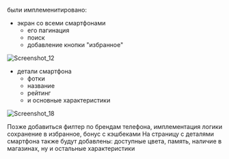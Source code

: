 были имплеменитировано:
  - экран со всеми смартфонами
    - его пагинация
    - поиск
    - добавление кнопки "избранное"
   
  ![Screenshot_12](https://github.com/Ayauchik/mechta/assets/113770556/3d53c3e5-d8cd-4b58-adfc-94feff4b3edc)

  - детали смартфона
    - фотки
    - название
    - рейтинг
    - и основные характеристики
      
   ![Screenshot_18](https://github.com/Ayauchik/mechta/assets/113770556/5b49394d-9737-48b5-a309-b144af0073f6)


Позже добавиться филтер по брендам телефона, имплементация логики сохранение в избранное, бонус с кэшбеками
На страницу с деталями смартфона также будут добавлены: доступные цвета, память, наличие в магазинах, ну и остальные характеристики
  
